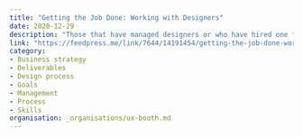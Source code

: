 ```yaml
---
title: "Getting the Job Done: Working with Designers"
date: 2020-12-29
description: "Those that have managed designers or who have hired one for a freelance project know that not every project goes smoothly. This often isn't a lack of skills or experience on the designer's part, but a lack of properly managing the designer's role in the project. This week's article provides a few tips for successfully working with designers."
link: "https://feedpress.me/link/7644/14191454/getting-the-job-done-working-with-designers"
category:
- Business strategy
- Deliverables
- Design process
- Goals
- Management
- Process
- Skills
organisation: _organisations/ux-booth.md
---
```

